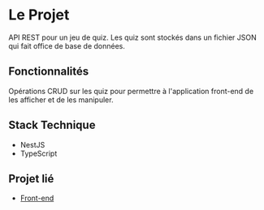 # Le Projet

API REST pour un jeu de quiz. Les quiz sont stockés dans un fichier JSON qui fait office de base de données.

## Fonctionnalités

Opérations CRUD sur les quiz pour permettre à l'application front-end de les afficher et de les manipuler.

## Stack Technique

- NestJS
- TypeScript

## Projet lié

- [Front-end](https://github.com/ln56b/angular-quizz)
